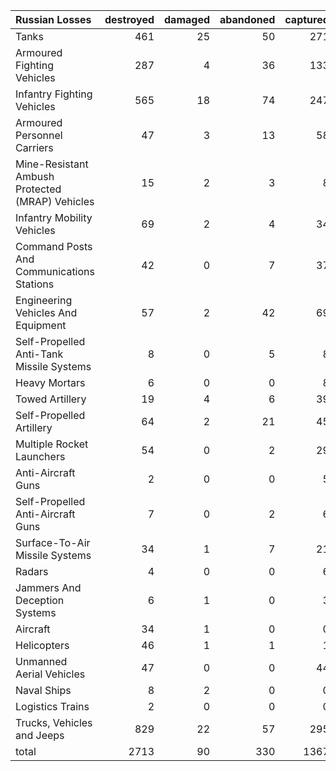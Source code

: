 | Russian Losses                                   |   destroyed |   damaged |   abandoned |   captured |   total |
|:-------------------------------------------------|------------:|----------:|------------:|-----------:|--------:|
| Tanks                                            |         461 |        25 |          50 |        271 |     807 |
| Armoured Fighting Vehicles                       |         287 |         4 |          36 |        133 |     460 |
| Infantry Fighting Vehicles                       |         565 |        18 |          74 |        247 |     904 |
| Armoured Personnel Carriers                      |          47 |         3 |          13 |         58 |     121 |
| Mine-Resistant Ambush Protected  (MRAP) Vehicles |          15 |         2 |           3 |          8 |      28 |
| Infantry Mobility Vehicles                       |          69 |         2 |           4 |         34 |     109 |
| Command Posts And Communications Stations        |          42 |         0 |           7 |         37 |      86 |
| Engineering Vehicles And Equipment               |          57 |         2 |          42 |         69 |     170 |
| Self-Propelled Anti-Tank Missile Systems         |           8 |         0 |           5 |          8 |      21 |
| Heavy Mortars                                    |           6 |         0 |           0 |          8 |      14 |
| Towed Artillery                                  |          19 |         4 |           6 |         39 |      68 |
| Self-Propelled Artillery                         |          64 |         2 |          21 |         45 |     132 |
| Multiple Rocket Launchers                        |          54 |         0 |           2 |         29 |      85 |
| Anti-Aircraft Guns                               |           2 |         0 |           0 |          5 |       7 |
| Self-Propelled Anti-Aircraft Guns                |           7 |         0 |           2 |          6 |      15 |
| Surface-To-Air Missile Systems                   |          34 |         1 |           7 |         21 |      63 |
| Radars                                           |           4 |         0 |           0 |          6 |      10 |
| Jammers And Deception Systems                    |           6 |         1 |           0 |          3 |      10 |
| Aircraft                                         |          34 |         1 |           0 |          0 |      35 |
| Helicopters                                      |          46 |         1 |           1 |          1 |      49 |
| Unmanned Aerial Vehicles                         |          47 |         0 |           0 |         44 |      91 |
| Naval Ships                                      |           8 |         2 |           0 |          0 |      10 |
| Logistics Trains                                 |           2 |         0 |           0 |          0 |       2 |
| Trucks, Vehicles and Jeeps                       |         829 |        22 |          57 |        295 |    1203 |
| total                                            |        2713 |        90 |         330 |       1367 |    4500 |
